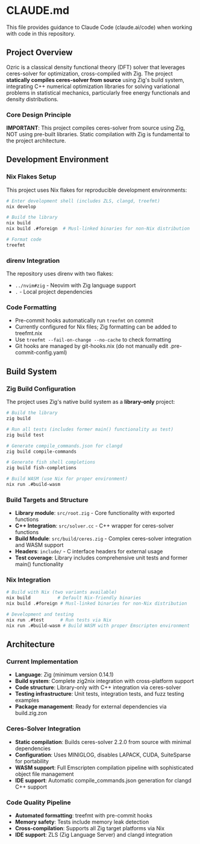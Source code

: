 # CLAUDE.md

This file provides guidance to Claude Code (claude.ai/code) when working with code in this repository.

## Project Overview

Ozric is a classical density functional theory (DFT) solver that leverages ceres-solver for optimization, cross-compiled with Zig. The project **statically compiles ceres-solver from source** using Zig's build system, integrating C++ numerical optimization libraries for solving variational problems in statistical mechanics, particularly free energy functionals and density distributions.

### Core Design Principle
**IMPORTANT**: This project compiles ceres-solver from source using Zig, NOT using pre-built libraries. Static compilation with Zig is fundamental to the project architecture.

## Development Environment

### Nix Flakes Setup
This project uses Nix flakes for reproducible development environments:

```bash
# Enter development shell (includes ZLS, clangd, treefmt)
nix develop

# Build the library
nix build
nix build .#foreign  # Musl-linked binaries for non-Nix distribution

# Format code
treefmt
```

### direnv Integration
The repository uses direnv with two flakes:
- `../nvim#zig` - Neovim with Zig language support
- `.` - Local project dependencies

### Code Formatting
- Pre-commit hooks automatically run `treefmt` on commit
- Currently configured for Nix files; Zig formatting can be added to treefmt.nix
- Use `treefmt --fail-on-change --no-cache` to check formatting
- Git hooks are managed by git-hooks.nix (do not manually edit .pre-commit-config.yaml)

## Build System

### Zig Build Configuration
The project uses Zig's native build system as a **library-only** project:

```bash
# Build the library
zig build

# Run all tests (includes former main() functionality as test)
zig build test

# Generate compile_commands.json for clangd
zig build compile-commands

# Generate fish shell completions
zig build fish-completions

# Build WASM (use Nix for proper environment)
nix run .#build-wasm
```

### Build Targets and Structure
- **Library module**: `src/root.zig` - Core functionality with exported functions
- **C++ Integration**: `src/solver.cc` - C++ wrapper for ceres-solver functions
- **Build Module**: `src/build/ceres.zig` - Complex ceres-solver integration and WASM support
- **Headers**: `include/` - C interface headers for external usage
- **Test coverage**: Library includes comprehensive unit tests and former main() functionality

### Nix Integration
```bash
# Build with Nix (two variants available)
nix build          # Default Nix-friendly binaries
nix build .#foreign # Musl-linked binaries for non-Nix distribution

# Development and testing
nix run .#test      # Run tests via Nix
nix run .#build-wasm # Build WASM with proper Emscripten environment
```

## Architecture

### Current Implementation
- **Language**: Zig (minimum version 0.14.1)
- **Build system**: Complete zig2nix integration with cross-platform support
- **Code structure**: Library-only with C++ integration via ceres-solver
- **Testing infrastructure**: Unit tests, integration tests, and fuzz testing examples
- **Package management**: Ready for external dependencies via build.zig.zon

### Ceres-Solver Integration
- **Static compilation**: Builds ceres-solver 2.2.0 from source with minimal dependencies
- **Configuration**: Uses MINIGLOG, disables LAPACK, CUDA, SuiteSparse for portability
- **WASM support**: Full Emscripten compilation pipeline with sophisticated object file management
- **IDE support**: Automatic compile_commands.json generation for clangd C++ support

### Code Quality Pipeline
- **Automated formatting**: treefmt with pre-commit hooks
- **Memory safety**: Tests include memory leak detection
- **Cross-compilation**: Supports all Zig target platforms via Nix
- **IDE support**: ZLS (Zig Language Server) and clangd integration
